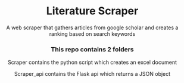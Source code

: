 <h1 align="center">Literature Scraper</h1>

<p align="center">A web scraper that gathers articles from google scholar and creates a ranking based on search keywords</p>

<h3 align="center">This repo contains 2 folders</h3>
<p align="center">Scraper contains the python script which creates an excel document</p>
<p align="center">Scraper_api contains the Flask api which returns a JSON object</p>
